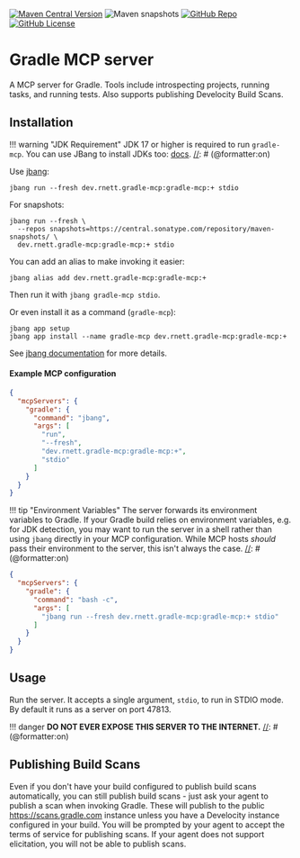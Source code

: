 [![Maven Central Version](https://img.shields.io/maven-central/v/dev.rnett.gradle-mcp/gradle-mcp?style=for-the-badge)](https://central.sonatype.com/artifact/dev.rnett.gradle-mcp/gradle-mcp)
![Maven snapshots](https://img.shields.io/maven-metadata/v?metadataUrl=https%3A%2F%2Fcentral.sonatype.com%2Frepository%2Fmaven-snapshots%2Fdev%2Frnett%2Fgradle-mcp%2Fgradle-mcp%2Fmaven-metadata.xml&strategy=latestProperty&style=for-the-badge&label=SNAPSHOT&color=yellow)
[![GitHub Repo](https://img.shields.io/badge/github-Repo-181717?style=for-the-badge&logo=github)](https://github.com/rnett/gradle-mcp)
[![GitHub License](https://img.shields.io/github/license/rnett/gradle-mcp?style=for-the-badge)](./LICENSE)

# Gradle MCP server

A MCP server for Gradle.
Tools include introspecting projects, running tasks, and running tests.
Also supports publishing Develocity Build Scans.

## Installation

[//]: # (@formatter:off)
!!! warning "JDK Requirement"
    JDK 17 or higher is required to run `gradle-mcp`.
    You can use JBang to install JDKs too: [docs](https://www.jbang.dev/documentation/jbang/latest/javaversions.html).
[//]: # (@formatter:on)

Use [jbang](https://www.jbang.dev/documentation/jbang/latest/installation.html):

```shell
jbang run --fresh dev.rnett.gradle-mcp:gradle-mcp:+ stdio
```

For snapshots:

```shell
jbang run --fresh \
  --repos snapshots=https://central.sonatype.com/repository/maven-snapshots/ \
  dev.rnett.gradle-mcp:gradle-mcp:+ stdio
```

You can add an alias to make invoking it easier:

```shell
jbang alias add dev.rnett.gradle-mcp:gradle-mcp:+
```

Then run it with `jbang gradle-mcp stdio`.

Or even install it as a command (`gradle-mcp`):

```shell
jbang app setup
jbang app install --name gradle-mcp dev.rnett.gradle-mcp:gradle-mcp:+
```

See [jbang documentation](https://www.jbang.dev/documentation/jbang/latest/install.html) for more details.

#### Example MCP configuration

```json
{
  "mcpServers": {
    "gradle": {
      "command": "jbang",
      "args": [
        "run",
        "--fresh",
        "dev.rnett.gradle-mcp:gradle-mcp:+",
        "stdio"
      ]
    }
  }
}
```

[//]: # (@formatter:off)
!!! tip "Environment Variables"
    The server forwards its environment variables to Gradle.
    If your Gradle build relies on environment variables, e.g. for JDK detection, you may want to run the server in a shell rather than using `jbang` directly in your MCP configuration.
    While MCP hosts _should_ pass their environment to the server, this isn't always the case.
[//]: # (@formatter:on)

```json
{
  "mcpServers": {
    "gradle": {
      "command": "bash -c",
      "args": [
        "jbang run --fresh dev.rnett.gradle-mcp:gradle-mcp:+ stdio"
      ]
    }
  }
}
```

## Usage

Run the server.
It accepts a single argument, `stdio`, to run in STDIO mode.
By default it runs as a server on port 47813.

[//]: # (@formatter:off)
!!! danger
    **DO NOT EVER EXPOSE THIS SERVER TO THE INTERNET.**
[//]: # (@formatter:on)

## Publishing Build Scans

Even if you don't have your build configured to publish build scans automatically, you can still publish build scans - just ask your agent to publish a scan when invoking Gradle.
These will publish to the public https://scans.gradle.com instance unless you have a Develocity instance configured in your build.
You will be prompted by your agent to accept the terms of service for publishing scans.
If your agent does not support elicitation, you will not be able to publish scans.
